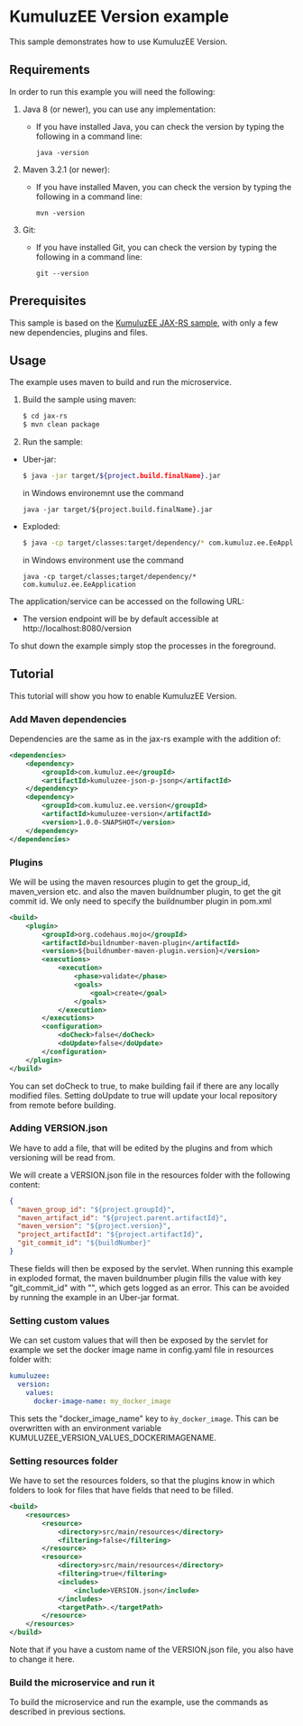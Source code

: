 # KumuluzEE Version example

This sample demonstrates how to use KumuluzEE Version.

## Requirements

In order to run this example you will need the following:

1. Java 8 (or newer), you can use any implementation:
    * If you have installed Java, you can check the version by typing the following in a command line:
        
        ```
        java -version
        ```

2. Maven 3.2.1 (or newer):
    * If you have installed Maven, you can check the version by typing the following in a command line:
        
        ```
        mvn -version
        ```
3. Git:
    * If you have installed Git, you can check the version by typing the following in a command line:
    
        ```
        git --version
        ```
## Prerequisites

This sample is based on the [KumuluzEE JAX-RS sample](https://github.com/kumuluz/kumuluzee-samples/tree/master/jax-rs),
with only a few new dependencies, plugins and files.

## Usage

The example uses maven to build and run the microservice.

1. Build the sample using maven:

    ```bash
    $ cd jax-rs
    $ mvn clean package
    ```

2. Run the sample:
* Uber-jar:

    ```bash
    $ java -jar target/${project.build.finalName}.jar
    ```
    
    in Windows environemnt use the command
    ```batch
    java -jar target/${project.build.finalName}.jar
    ```

* Exploded:

    ```bash
    $ java -cp target/classes:target/dependency/* com.kumuluz.ee.EeApplication
    ```
    
    in Windows environment use the command
    ```batch
    java -cp target/classes;target/dependency/* com.kumuluz.ee.EeApplication
    ```
    
    
The application/service can be accessed on the following URL:
* The version endpoint will be by default accessible at http://localhost:8080/version

To shut down the example simply stop the processes in the foreground.

## Tutorial

This tutorial will show you how to enable KumuluzEE Version.

### Add Maven dependencies

Dependencies are the same as in the jax-rs example with the addition of:
```xml
<dependencies>
    <dependency>
        <groupId>com.kumuluz.ee</groupId>
        <artifactId>kumuluzee-json-p-jsonp</artifactId>
    </dependency>
    <dependency>
        <groupId>com.kumuluz.ee.version</groupId>
        <artifactId>kumuluzee-version</artifactId>
        <version>1.0.0-SNAPSHOT</version>
    </dependency>
</dependencies>
```

### Plugins

We will be using the maven resources plugin to get the group_id, maven_version etc. 
and also the maven buildnumber plugin, to get the git commit id. We only need to specify the buildnumber plugin in pom.xml

```xml
<build>
    <plugin>
        <groupId>org.codehaus.mojo</groupId>
        <artifactId>buildnumber-maven-plugin</artifactId>
        <version>${buildnumber-maven-plugin.version}</version>
        <executions>
            <execution>
                <phase>validate</phase>
                <goals>
                    <goal>create</goal>
                </goals>
            </execution>
        </executions>
        <configuration>
            <doCheck>false</doCheck>
            <doUpdate>false</doUpdate>
        </configuration>
    </plugin>
</build>
```

You can set doCheck to true, to make building fail if there are any locally modified files. Setting doUpdate to true
will update your local repository from remote before building.

### Adding VERSION.json

We have to add a file, that will be edited by the plugins and from which versioning will be read from.

We will create a VERSION.json file in the resources folder with the following content:

```json
{
  "maven_group_id": "${project.groupId}",
  "maven_artifact_id": "${project.parent.artifactId}",
  "maven_version": "${project.version}",
  "project_artifactId": "${project.artifactId}",
  "git_commit_id": "${buildNumber}"
}
```

These fields will then be exposed by the servlet. When running this example in exploded format, the maven buildnumber plugin 
fills the value with key "git_commit_id" with "", which gets logged as an error. This can be avoided by running the
example in an Uber-jar format.

### Setting custom values

We can set custom values that will then be exposed by the servlet for example we set the docker image name in
 config.yaml file in resources folder with:

```yaml
kumuluzee:
  version:
    values:
      docker-image-name: my_docker_image
```

This sets the "docker_image_name" key to `m̀y_docker_image`. This can be overwritten with an environment variable
KUMULUZEE_VERSION_VALUES_DOCKERIMAGENAME.

### Setting resources folder

We have to set the resources folders, so that the plugins know in which folders to look for files that have fields that
need to be filled.

```xml
<build>
    <resources>
        <resource>
            <directory>src/main/resources</directory>
            <filtering>false</filtering>
        </resource>
        <resource>
            <directory>src/main/resources</directory>
            <filtering>true</filtering>
            <includes>
                <include>VERSION.json</include>
            </includes>
            <targetPath>.</targetPath>
        </resource>
    </resources>
</build>
```

Note that if you have a custom name of the VERSION.json file, you also have to change it here.

### Build the microservice and run it

To build the microservice and run the example, use the commands as described in previous sections.